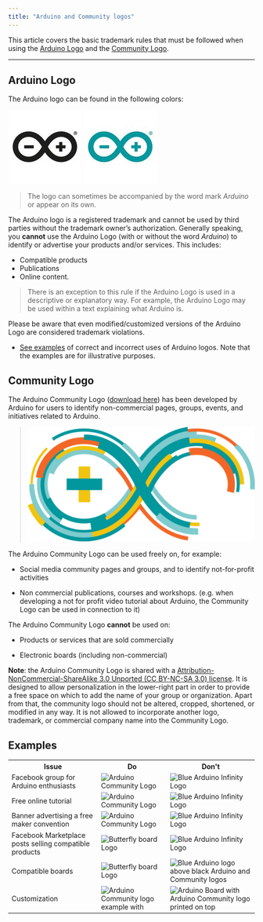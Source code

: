 ```yaml
---
title: "Arduino and Community logos"
---
```


This article covers the basic trademark rules that must be followed when using the [Arduino Logo](#arduino-logo) and the [Community Logo](#community-logo).

---

<h2 id="arduino-logo">Arduino Logo</h2>

The Arduino logo can be found in the following colors:

![Black Arduino Infinity Logo](img/ArduinoLogo_Black.jpg) ![Blue Arduino Infinity Logo](img/ArduinoLogo_Blue.jpg)

 > The logo can sometimes be accompanied by the word mark *Arduino* or appear on its own.

The Arduino logo is a registered trademark and cannot be used by third parties without the trademark owner’s authorization. Generally speaking, you **cannot** use the Arduino Logo (with or without the word *Arduino*) to identify or advertise your products and/or services. This includes:

* Compatible products <!-- link to Compatible products section-->
* Publications <!-- link to Courses, workshops and publications section-->
* Online content.

> There is an exception to this rule if the Arduino Logo is used in a descriptive or explanatory way. For example, the Arduino Logo may be used within a text explaining what Arduino is.

Please be aware that even modified/customized versions of the Arduino Logo are considered trademark violations.

* [See examples](#examples) of correct and incorrect uses of Arduino logos. Note that the examples are for illustrative purposes.

<h2 id="community-logo">Community Logo</h2>

The Arduino Community Logo ([download here](https://www.arduino.cc/en/Trademark/CommunityLogo)) has been developed by Arduino for users to identify non-commercial pages, groups, events, and initiatives related to Arduino.

> ![Infinity Arduino Community Logo](img/ArduinoCommunityLogo.png)

The Arduino Community Logo can be used freely on, for example:

* Social media community pages and groups, and to identify not-for-profit activities

* Non commercial publications, courses and workshops. (e.g. when developing a not for profit video tutorial about Arduino, the Community Logo can be used in connection to it)

The Arduino Community Logo **cannot** be used on:

* Products or services that are sold commercially

* Electronic boards (including non-commercial)

**Note**: the Arduino Community Logo is shared with a [Attribution-NonCommercial-ShareAlike 3.0 Unported (CC BY-NC-SA 3.0) license](https://creativecommons.org/licenses/by-nc-sa/3.0/). It is designed to allow personalization in the lower-right part in order to provide a free space on which to add the name of your group or organization. Apart from that, the community logo should not be altered, cropped, shortened, or modified in any way. It is not allowed to incorporate another logo, trademark, or commercial company name into the Community Logo.

<h2 id="examples">Examples</h2>

<table>
  <tr>
    <th>Issue</th>
    <th>Do</th>
    <th>Don't</th>
  </tr>
  <tr>
    <td>Facebook group for Arduino enthusiasts</td>
    <td><img src="https://content.arduino.cc/assets/ArduinoCommunityLogo_table.png" alt="Arduino Community Logo"></td>
    <td><img src="https://content.arduino.cc/assets/ArduinoLogo_Blue_table.jpg" alt="Blue Arduino Infinity Logo"></td>
  </tr>
  <tr>
    <td>Free online tutorial </td>
    <td><img src="https://content.arduino.cc/assets/ArduinoCommunityLogo_table.png" alt="Arduino Community Logo"></td>
    <td><img src="https://content.arduino.cc/assets/ArduinoLogo_Blue_table.jpg" alt="Blue Arduino Infinity Logo"></td>
  </tr>
  <tr>
    <td>Banner advertising a free maker convention </td>
    <td><img src="https://content.arduino.cc/assets/ArduinoCommunityLogo_table.png" alt="Arduino Community Logo"></td>
    <td><img src="https://content.arduino.cc/assets/ArduinoLogo_Blue_table.jpg" alt="Blue Arduino Infinity Logo"></td>
  </tr>
  <tr>
    <td>Facebook Marketplace posts selling compatible products  </td>
    <td><img src="https://content.arduino.cc/assets/ButterflyBoardLogo.jpg" alt="Butterfly board Logo"></td>
    <td><img src="https://content.arduino.cc/assets/ArduinoLogo_Blue_table.jpg" alt="Blue Arduino Infinity Logo"></td>
  </tr>
  <tr>
    <td>Compatible boards </td>
    <td><img src="https://content.arduino.cc/assets/ButterflyBoardLogo.jpg" alt="Butterfly board Logo"></td>
    <td><img src="https://content.arduino.cc/assets/ArduinoLogos_table.png" alt="Blue Arduino logo above black Arduino and Community logos"></td>
  </tr>
  <tr>
    <td>Customization </td>
    <td><img src="https://content.arduino.cc/assets/ArduinoCommunity_example.jpg" alt="Arduino Community logo example with "Arduino Group Italy" written on the bottom right side"></td>
    <td><img src="https://content.arduino.cc/assets/ArduinoCommunity_bad_example.jpg" alt="Arduino Board with Arduino Community logo printed on top "></td>
  </tr>
</table>
